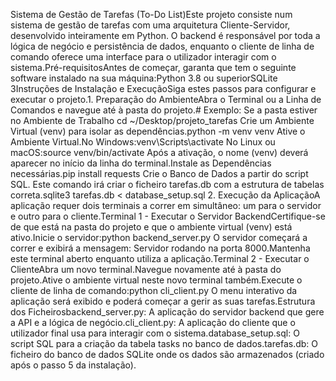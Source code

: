 Sistema de Gestão de Tarefas (To-Do List)Este projeto consiste num sistema de gestão de tarefas com uma arquitetura Cliente-Servidor, desenvolvido inteiramente em Python. O backend é responsável por toda a lógica de negócio e persistência de dados, enquanto o cliente de linha de comando oferece uma interface para o utilizador interagir com o sistema.Pré-requisitosAntes de começar, garanta que tem o seguinte software instalado na sua máquina:Python 3.8 ou superiorSQLite 3Instruções de Instalação e ExecuçãoSiga estes passos para configurar e executar o projeto.1. Preparação do AmbienteAbra o Terminal ou a Linha de Comandos e navegue até à pasta do projeto.# Exemplo: Se a pasta estiver no Ambiente de Trabalho
cd ~/Desktop/projeto_tarefas
Crie um Ambiente Virtual (venv) para isolar as dependências.python -m venv venv
Ative o Ambiente Virtual.No Windows:venv\Scripts\activate
No Linux ou macOS:source venv/bin/activate
Após a ativação, o nome (venv) deverá aparecer no início da linha do terminal.Instale as Dependências necessárias.pip install requests
Crie o Banco de Dados a partir do script SQL. Este comando irá criar o ficheiro tarefas.db com a estrutura de tabelas correta.sqlite3 tarefas.db < database_setup.sql
2. Execução da AplicaçãoA aplicação requer dois terminais a correr em simultâneo: um para o servidor e outro para o cliente.Terminal 1 - Executar o Servidor BackendCertifique-se de que está na pasta do projeto e que o ambiente virtual (venv) está ativo.Inicie o servidor:python backend_server.py
O servidor começará a correr e exibirá a mensagem: Servidor rodando na porta 8000.Mantenha este terminal aberto enquanto utiliza a aplicação.Terminal 2 - Executar o ClienteAbra um novo terminal.Navegue novamente até à pasta do projeto.Ative o ambiente virtual neste novo terminal também.Execute o cliente de linha de comando:python cli_client.py
O menu interativo da aplicação será exibido e poderá começar a gerir as suas tarefas.Estrutura dos Ficheirosbackend_server.py: A aplicação do servidor backend que gere a API e a lógica de negócio.cli_client.py: A aplicação do cliente que o utilizador final usa para interagir com o sistema.database_setup.sql: O script SQL para a criação da tabela tasks no banco de dados.tarefas.db: O ficheiro do banco de dados SQLite onde os dados são armazenados (criado após o passo 5 da instalação).